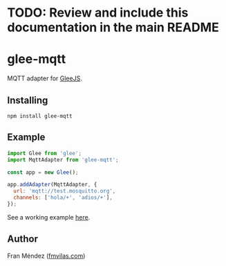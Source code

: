 # TODO: Review and include this documentation in the main README

# glee-mqtt

MQTT adapter for [GleeJS](https://github.com/fmvilas/glee).

## Installing

```
npm install glee-mqtt
```

## Example

```js
import Glee from 'glee';
import MqttAdapter from 'glee-mqtt';

const app = new Glee();

app.addAdapter(MqttAdapter, {
  url: 'mqtt://test.mosquitto.org',
  channels: ['hola/+', 'adios/+'],
});
```

See a working example [here](./example/index.js).

## Author

Fran Méndez ([fmvilas.com](https://fmvilas.com))
